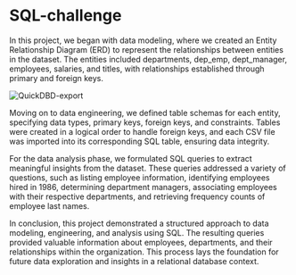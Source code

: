# SQL-challenge

In this project, we began with data modeling, where we created an Entity Relationship Diagram (ERD) to represent the relationships between entities in the dataset. The entities included departments, dep_emp, dept_manager, employees, salaries, and titles, with relationships established through primary and foreign keys.

![QuickDBD-export](https://github.com/RossieJimenez/SQL-challenge/assets/152202473/1a09159e-d1d1-46ee-a063-7b827e6031dd)

Moving on to data engineering, we defined table schemas for each entity, specifying data types, primary keys, foreign keys, and constraints. Tables were created in a logical order to handle foreign keys, and each CSV file was imported into its corresponding SQL table, ensuring data integrity.

For the data analysis phase, we formulated SQL queries to extract meaningful insights from the dataset. These queries addressed a variety of questions, such as listing employee information, identifying employees hired in 1986, determining department managers, associating employees with their respective departments, and retrieving frequency counts of employee last names.

In conclusion, this project demonstrated a structured approach to data modeling, engineering, and analysis using SQL. The resulting queries provided valuable information about employees, departments, and their relationships within the organization. This process lays the foundation for future data exploration and insights in a relational database context.



